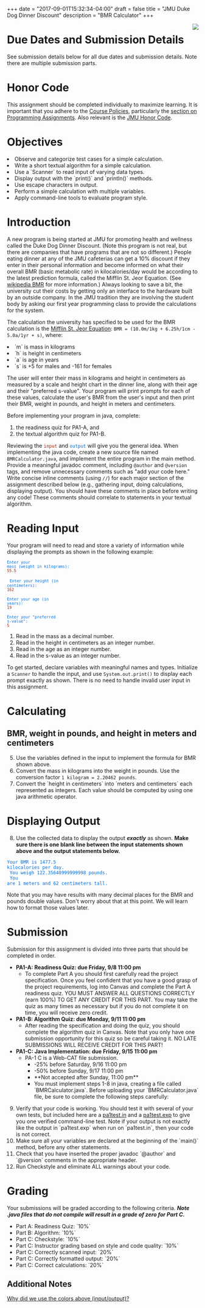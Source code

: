 +++
date = "2017-09-01T15:32:34-04:00"
draft = false
title = "JMU Duke Dog Dinner Discount"
description = "BMR Calculator"
+++

<img src="http://www.jmu.edu/centennialcelebration/wm_library/Duke2.jpg" style="float:right">

# Due Dates and Submission Details

See submission details below for all due dates and submission details. Note there are multiple submission parts.

# Honor Code

This assignment should be completed individually to maximize learning. It is important that you adhere to the [Course Policies](https://w3.cs.jmu.edu/cs149/coursepolicies/), particularly the [section on Programming Assignments](https://w3.cs.jmu.edu/cs149/coursepolicies/#assignment-policies). Also relevant is the [JMU Honor Code](http://www.jmu.edu/honorcode/code.shtml).

# Objectives

<li style="margin-bottom: 0">Observe and categorize test cases for a simple calculation.</li>
<li style="margin-bottom: 0">Write a short textual algorithm for a simple calculation.</li>
<li style="margin-bottom: 0">Use a `Scanner` to read input of varying data types.</li>
<li style="margin-bottom: 0">Display output with the `print()` and `println()` methods.</li>
<li style="margin-bottom: 0">Use escape characters in output.</li>
<li style="margin-bottom: 0">Perform a simple calculation with multiple variables.</li>
<li style="margin-bottom: 0">Apply command-line tools to evaluate program style.</li>

# Introduction

A new program is being started at JMU for promoting health and wellness called the Duke Dog Dinner Discount. (Note this program is not real, but there are companies that have programs that are not so different.) People eating dinner at any of the JMU cafeterias can get a 10% discount if they enter in their personal information and become informed on what their overall BMR (basic metabolic rate) in kilocalories/day would be according to the latest prediction formula, called the Mifflin St. Jeor Equation. (See [wikipedia BMR](https://en.wikipedia.org/wiki/Basal_metabolic_rate#BMR_estimation_formulas) for more information.) Always looking to save a bit, the university cut their costs by getting only an interface to the hardware built by an outside company. In the JMU tradition they are involving the student body by asking our first year programming class to provide the calculations for the system.

The calculation the university has specified to be used for the BMR calculation is the [Mifflin St. Jeor Equation](https://en.wikipedia.org/wiki/Basal_metabolic_rate#BMR_estimation_formulas): `BMR = (10.0m/1kg + 6.25h/1cm - 5.0a/1yr + s)`, where:

<li style="margin-bottom: 0">`m` is mass in kilograms</li>
<li style="margin-bottom: 0">`h` is height in centimeters</li>
<li style="margin-bottom: 0">`a` is age in years</li>
<li style="margin-bottom: 0">`s` is +5 for males and -161 for females</li>

The user will enter their mass in kilograms and height in centimeters as measured by a scale and height chart in the dinner line, along with their age and their "preferred s-value". Your program will print prompts for each of these values, calculate the user's BMR from the user's input and then print their BMR, weight in pounds, and height in meters and centimeters. 

Before implementing your program in java, complete:

<ol style="margin-bottom: 10px !important">
    <li style="margin-bottom: 0">the readiness quiz for PA1-A, and </li>
    <li style="margin-bottom: 0">the textual algorithm quiz for PA1-B. </li>
</ol>


Reviewing the <code class="rbio-input" style="color: #972613">input</code> and <code class="rbio-output" style="color: #006DDB">output</code> will give you the general idea. When implementing the java code, create a new source file named `BMRCalculator.java`, and implement the entire program in the main method. Provide a meaningful javadoc comment, including `@author` and `@version` tags, and remove unnecessary comments such as "add your code here." Write concise inline comments (using `//`) for each major section of the assignment described below (e.g., gathering input, doing calculations, displaying output). You should have these comments in place before writing any code! These comments should correlate to statements in your textual algorithm.

# Reading Input
Your program will need to read and store a variety of information while displaying the prompts as shown in the following example:


<code><code class="rbio-output" style="color: #006DDB">Enter your mass (weight in kilograms): </code><code class="rbio-input" style="color: #972613">55.5</code><br>
 <code class="rbio-output" style="color: #006DDB">Enter your height (in centimeters): </code><code class="rbio-input" style="color: #972613">162 </code><br>
<code class="rbio-output" style="color: #006DDB">Enter your age (in years): </code><code class="rbio-input" style="color: #972613">19 </code><br>
<code class="rbio-output" style="color: #006DDB">Enter your "preferred s-value": </code><code class="rbio-input" style="color: #972613">5</code></code>

<ol style="margin-bottom: 10px !important">
    <li style="margin-bottom: 0">Read in the mass as a decimal number.</li>
    <li style="margin-bottom: 0">Read in the height in centimeters as an integer number.</li>
    <li style="margin-bottom: 0">Read in the age as an integer number.</li>
    <li style="margin-bottom: 0">Read in the s-value as an integer number.</li>
</ol>

To get started, declare variables with meaningful names and types. Initialize a `Scanner` to handle the input, and use `System.out.print()` to display each prompt exactly as shown. There is no need to handle invalid user input in this assignment.

# Calculating 
## BMR, weight in pounds, and height in meters and centimeters
<ol style="margin-bottom: 10px !important" start="5">
    <li style="margin-bottom: 0">Use the variables defined in the input to implement the formula for BMR shown above.</li>
    <li style="margin-bottom: 0">Convert the mass in kilograms into the weight in pounds. Use the conversion factor <code>1 kilogram = 2.20462 pounds</code>.</li>
    <li style="margin-bottom: 0">Convert the `height in centimeters` into `meters and centimeters` each represented as integers. Each value should be computed by using one java arithmetic operator.</li>
</ol>

# Displaying Output

<ol style="margin-bottom: 10px !important" start="8">
    <li style="margin-bottom: 0">Use the collected data to display the output <em><strong>exactly</strong></em> as shown. <strong>Make sure there is one blank line between the input statements shown above and the output statements below.</strong></li>
</ol>

<code class="rbio-output" style="color: #006DDB">Your BMR is 1477.5 kilocalories per day. <br>
You weigh 122.35640999999998 pounds. <br>
You are 1 meters and 62 centimeters tall.</code>

Note that you may have results with many decimal places for the BMR and pounds double values. Don't worry about that at this point. We will learn how to format those values later. 

# Submission

Submission for this assignment is divided into three parts that should be completed in order.

* **PA1-A: Readiness Quiz: due Friday, 9/8 11:00 pm**
    * To complete Part A you should first carefully read the project specification. Once you feel confident that you have a good grasp of the project requirements, log into Canvas and complete the Part A readiness quiz. YOU MUST ANSWER ALL QUESTIONS CORRECTLY (earn 100%) TO GET ANY CREDIT FOR THIS PART. You may take the quiz as many times as necessary but if you do not complete it on time, you will receive zero credit.
* **PA1-B: Algorithm Quiz: due Monday, 9/11 11:00 pm**
    * After reading the specification and doing the quiz, you should complete the algorithm quiz in Canvas.   Note that you only have one submission opportunity for this quiz so be careful taking it. NO LATE SUBMISSIONS WILL RECEIVE CREDIT FOR THIS PART!
* **PA1-C: Java Implementation: due Friday, 9/15 11:00 pm**
    * PA-1 C is a Web-CAT file submission.
        <ul>
            <li style="margin-bottom: 0">-25% before Saturday, 9/16 11:00 pm</li>
            <li style="margin-bottom: 0">-50% before Sunday, 9/17 11:00 pm</li>
            <li style="margin-bottom: 0">**Not accepted after Sunday, 11:00 pm**</li>
            <li style="margin-bottom: 0">You must implement steps 1-8 in java, creating a file called `BMRCalculator.java`. Before uploading your `BMRCalculator.java` file, be sure to complete the following steps carefully:</li>
        </ul>

<ol style="margin-bottom: 10px !important" start="9">
    <li style="margin-bottom: 0">Verify that your code is working. You should test it with several of your own tests, but included here are a <a href="/cs149/files/pa1test.in">pa1test.in</a> and a <a href="/cs149/files/pa1test.exp">pa1test.exp</a> to give you one verified command-line test. Note if your output is not exactly like the output in `pa1test.exp` when run on `pa1test.in`, then your code is not correct.</li>
    <li style="margin-bottom: 0">Make sure all your variables are declared at the beginning of the `main()` method, before any other statements.</li>
    <li style="margin-bottom: 0">Check that you have inserted the proper javadoc `@author` and `@version` comments in the appropriate header.</li>
    <li style="margin-bottom: 0">Run Checkstyle and eliminate ALL warnings about your code.</li>
</ol>

# Grading
Your submissions will be graded according to the following criteria. ***Note .java files that do not compile will result in a grade of zero for Part C.***

<ul>
    <li style="margin-bottom: 0">Part A: Readiness Quiz: `10%`</li>
    <li style="margin-bottom: 0">Part B: Algorithm: `10%`</li>
    <li style="margin-bottom: 0">Part C: Checkstyle: `10%`</li>
    <li style="margin-bottom: 0">Part C: Instructor grading based on style and code quality: `10%`</li>
    <li style="margin-bottom: 0">Part C: Correctly scanned input: `20%`</li>
    <li style="margin-bottom: 0">Part C: Correctly formatted output: `20%`</li>
    <li style="margin-bottom: 0">Part C: Correct calculations: `20%`</li>
</ul>

## Additional Notes

[Why did we use the colors above (input/output)?](http://www.somersault1824.com/tips-for-designing-scientific-figures-for-color-blind-readers/)